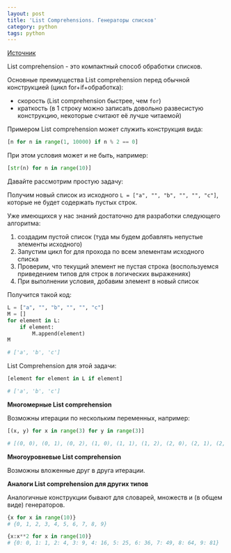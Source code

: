 ```yaml
---
layout: post
title: 'List Comprehensions. Генераторы списков'
category: python
tags: python
---
```


[Источник](https://stepik.org/lesson/59203/step/13?unit=36786)

List comprehension - это компактный способ обработки списков.

Основные преимущества List comprehension перед обычной конструкцией (цикл for+if+обработка):

- скорость (List comprehension быстрее, чем ```for```)
- краткость (в 1 строку можно записать довольно развесистую конструкцию, некоторые считают её лучше читаемой)

Примером List comprehension может служить конструкция вида:

```python
[n for n in range(1, 10000) if n % 2 == 0]
```

При этом условия может и не быть, например:

```python
[str(n) for n in range(10)]
```

Давайте рассмотрим простую задачу:

Получим новый список из исходного ```L = ["a", "", "b", "", "", "c"]```, которые не будет содержать пустых строк.

Уже имеющихся у нас знаний достаточно для разработки следующего алгоритма:

1. создадим пустой список (туда мы будем добавлять непустые элементы исходного)
2. Запустим цикл for для прохода по всем элементам исходного списка
3. Проверим, что текущий элемент не пустая строка (воспользуемся приведением типов для строк в логических выражениях)
4. При выполнении условия, добавим элемент в новый список

Получится такой код:

```python
L = ["a", "", "b", "", "", "c"]
M = []
for element in L: 
    if element:
        M.append(element)
M

# ['a', 'b', 'c']

```

List Comprehension для этой задачи:

```python
[element for element in L if element]

# ['a', 'b', 'c']
```

**Многомерные List comprehension**

Возможны итерации по нескольким переменных, например:

```python
[(x, y) for x in range(3) for y in range(3)]

# [(0, 0), (0, 1), (0, 2), (1, 0), (1, 1), (1, 2), (2, 0), (2, 1), (2, 2)]
```

**Многоуровневые List comprehension**

Возможны вложенные друг в друга итерации.

**Аналоги  List comprehension для других типов**

Аналогичные конструкции бывают для словарей, множеств и (в общем виде) генераторов.

```python
{x for x in range(10)}
# {0, 1, 2, 3, 4, 5, 6, 7, 8, 9}

{x:x**2 for x in range(10)}
# {0: 0, 1: 1, 2: 4, 3: 9, 4: 16, 5: 25, 6: 36, 7: 49, 8: 64, 9: 81}
```